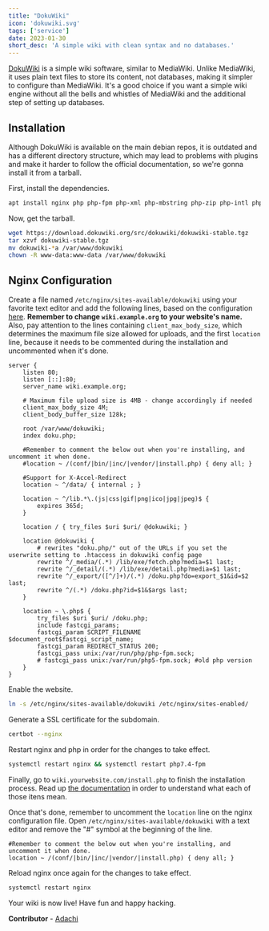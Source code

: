 ```yaml
---
title: "DokuWiki"
icon: 'dokuwiki.svg'
tags: ['service']
date: 2023-01-30
short_desc: 'A simple wiki with clean syntax and no databases.'
---
```


[DokuWiki](https://www.dokuwiki.org) is a simple wiki software, similar to MediaWiki. Unlike MediaWiki, it uses plain text files to store its content, not databases, making it simpler to configure than MediaWiki. It's a good choice if you want a simple wiki engine without all the bells and whistles of MediaWiki and the additional step of setting up databases.

## Installation

Although DokuWiki is available on the main debian repos, it is outdated and has a different directory structure, which may lead to problems with plugins and make it harder to follow the official documentation, so we're gonna install it from a tarball.

First, install the dependencies.

```sh
apt install nginx php php-fpm php-xml php-mbstring php-zip php-intl php-gd
```

Now, get the tarball.

```sh
wget https://download.dokuwiki.org/src/dokuwiki/dokuwiki-stable.tgz
tar xzvf dokuwiki-stable.tgz
mv dokuwiki-*a /var/www/dokuwiki
chown -R www-data:www-data /var/www/dokuwiki
```

## Nginx Configuration

Create a file named `/etc/nginx/sites-available/dokuwiki` using your favorite text editor and add the following lines, based on the configuration [here](https://www.dokuwiki.org/install:nginx). **Remember to change `wiki.example.org` to your website's name.** Also, pay attention to the lines containing `client_max_body_size`, which determines the maximum file size allowed for uploads, and the first `location` line, because it needs to be commented during the installation and uncommented when it's done.

```nginx
server {
    listen 80;
    listen [::]:80;
    server_name wiki.example.org;

    # Maximum file upload size is 4MB - change accordingly if needed
    client_max_body_size 4M;
    client_body_buffer_size 128k;

    root /var/www/dokuwiki;
    index doku.php;

    #Remember to comment the below out when you're installing, and uncomment it when done.
    #location ~ /(conf/|bin/|inc/|vendor/|install.php) { deny all; }

    #Support for X-Accel-Redirect
    location ~ ^/data/ { internal ; }

    location ~ ^/lib.*\.(js|css|gif|png|ico|jpg|jpeg)$ {
        expires 365d;
    }

    location / { try_files $uri $uri/ @dokuwiki; }

    location @dokuwiki {
        # rewrites "doku.php/" out of the URLs if you set the userwrite setting to .htaccess in dokuwiki config page
        rewrite ^/_media/(.*) /lib/exe/fetch.php?media=$1 last;
        rewrite ^/_detail/(.*) /lib/exe/detail.php?media=$1 last;
        rewrite ^/_export/([^/]+)/(.*) /doku.php?do=export_$1&id=$2 last;
        rewrite ^/(.*) /doku.php?id=$1&$args last;
    }

    location ~ \.php$ {
        try_files $uri $uri/ /doku.php;
        include fastcgi_params;
        fastcgi_param SCRIPT_FILENAME $document_root$fastcgi_script_name;
        fastcgi_param REDIRECT_STATUS 200;
        fastcgi_pass unix:/var/run/php/php-fpm.sock;
        # fastcgi_pass unix:/var/run/php5-fpm.sock; #old php version
    }
}
```

Enable the website.

```sh
ln -s /etc/nginx/sites-available/dokuwiki /etc/nginx/sites-enabled/
```

Generate a SSL certificate for the subdomain.

```sh
certbot --nginx
```

Restart nginx and php in order for the changes to take effect.

```sh
systemctl restart nginx && systemctl restart php7.4-fpm
```

Finally, go to `wiki.yourwebsite.com/install.php` to finish the installation process. Read up [the documentation](https://www.dokuwiki.org/installer) in order to understand what each of those itens mean.

Once that's done, remember to uncomment the `location` line on the nginx configuration file. Open `/etc/nginx/sites-available/dokuwiki` with a text editor and remove the "#" symbol at the beginning of the line.

```nginx
#Remember to comment the below out when you're installing, and uncomment it when done.
location ~ /(conf/|bin/|inc/|vendor/|install.php) { deny all; }
```

Reload nginx once again for the changes to take effect.

```sh
systemctl restart nginx
```

Your wiki is now live! Have fun and happy hacking.

**Contributor** - [Adachi](https://github.com/AdachiWasRight)
